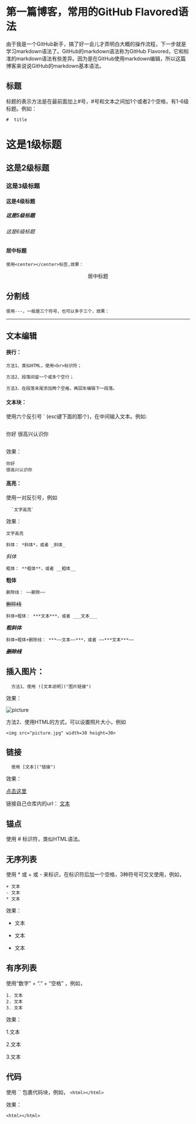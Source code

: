 # 第一篇博客，常用的GitHub Flavored语法

由于我是一个GitHub新手，搞了好一会儿才弄明白大概的操作流程，下一步就是学习markdown语法了。GitHub的markdown语法称为GitHub Flavored，它和标准的markdown语法有些差异。因为是在GitHub使用markdown编辑，所以这篇博客来说说GitHub的markdown基本语法。
## 标题

标题的表示方法是在最前面加上#号，#号和文本之间加1个或者2个空格，有1-6级标题。例如：

```
#  title
```
  
#  这是1级标题  
##  这是2级标题  
###  这是3级标题  
####  这是4级标题  
#####  这是5级标题  
######  这是6级标题  


#### 居中标题

```
使用<center></center>标签,效果：
```
  
<center>居中标题</center>


## 分割线

```
使用---，一般是三个符号，也可以多于三个，效果：
```
  
---


## 文本编辑


#### 换行：

```
方法1、类似HTML，使用<br>标识符；

方法2、段落间留一个或多个空行；

方法3、在段落末尾添加两个空格，再回车编辑下一段落。
```
  

#### 文本块：

使用六个反引号 ` (esc键下面的那个)，在中间输入文本。例如:

```
```
你好
很高兴认识你
```
```

效果：

```
你好
很高兴认识你
```


#### 高亮：

使用一对反引号，例如

```
  `文字高亮`
```
  
  效果：
  
  
`文字高亮`


```
斜体： *斜体*，或者 _斜体_ 
```
*斜体*
```
粗体： **粗体**，或者 __粗体__ 
```
**粗体**
```
删除线： ~~删除~~
```
~~删除线~~
```
斜体+粗体： ***文本***，或者 ___文本___
```
***粗斜体***
```
斜体+粗体+删除线： ***~~文本~~***，或者 ~~***文本***~~
```
***~~删除线~~***


## 插入图片：

```
  方法1、使用 ![文本说明]("图片链接")
```

效果：

![picture]("picture.jpg")

  方法2、使用HTML的方式，可以设置照片大小，例如 

`<img src="picture.jpg" width=30 height=30>`



## 链接

```
  使用 [文本]("链接")
```
  
效果：

[点击这里]("#")

  链接自己仓库内的url： [文本]("相对路径")


## 锚点

使用 # 标识符，类似HTML语法。


## 无序列表

  使用 * 或 + 或 - 来标识，在标识符后加一个空格，3种符号可交叉使用，例如，
  
```
+ 文本
- 文本
* 文本
```

效果：

+ 文本
- 文本
* 文本


## 有序列表

使用“数字” + “.” + “空格” ，例如，

```
1. 文本
2. 文本
3. 文本
```

效果：

1.文本

2.文本

3.文本


## 代码

  使用 `` 包裹代码块，例如， `<html></html>`
  
效果：

`<html></html>`



